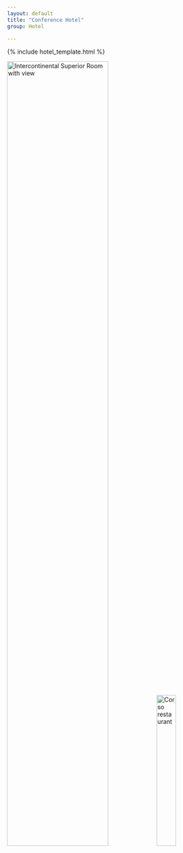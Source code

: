 ```yaml
---
layout: default
title: "Conference Hotel"
group: Hotel

---
```

{% include hotel_template.html %}

<div class="imagetext">
    <img src="{{ site.baseurl }}/images/hotel_2.jpg" style="width:68.4%;" alt="Intercontinental Superior Room with view" />
    <img src="{{ site.baseurl }}/images/hotel_3.jpg" style="width:30%;" alt="Corso restaurant" />
</div>

